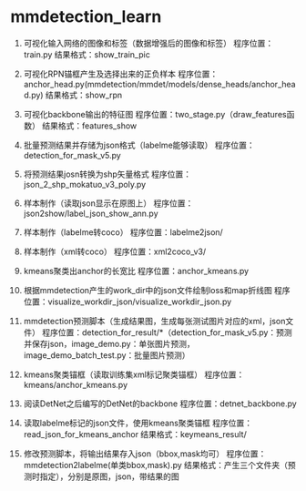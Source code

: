 # mmdetection_learn
1. 可视化输入网络的图像和标签（数据增强后的图像和标签）
程序位置：train.py
结果格式：show_train_pic

2. 可视化RPN锚框产生及选择出来的正负样本
程序位置：anchor_head.py(mmdetection/mmdet/models/dense_heads/anchor_head.py)
结果格式：show_rpn

3. 可视化backbone输出的特征图
程序位置：two_stage.py（draw_features函数）
结果格式：features_show

4. 批量预测结果并存储为json格式（labelme能够读取）
程序位置：detection_for_mask_v5.py

5. 将预测结果josn转换为shp矢量格式
程序位置：json_2_shp_mokatuo_v3_poly.py

6. 样本制作（读取json显示在原图上）
程序位置：json2show/label_json_show_ann.py

7. 样本制作（labelme转coco）
程序位置：labelme2json/

8. 样本制作（xml转coco）
程序位置：xml2coco_v3/

9. kmeans聚类出anchor的长宽比
程序位置：anchor_kmeans.py

10. 根据mmdetection产生的work_dir中的json文件绘制loss和map折线图
程序位置：visualize_workdir_json/visualize_workdir_json.py

11. mmdetection预测脚本（生成结果图，生成每张测试图片对应的xml，json文件）
程序位置：detection_for_result/*（detection_for_mask_v5.py：预测并保存json，image_demo.py：单张图片预测，  image_demo_batch_test.py：批量图片预测）

12. kmeans聚类锚框（读取训练集xml标记聚类锚框）
程序位置：kmeans/anchor_kmeans.py

13. 阅读DetNet之后编写的DetNet的backbone
程序位置：detnet_backbone.py

14. 读取labelme标记的json文件，使用kmeans聚类锚框
程序位置：read_json_for_kmeans_anchor
结果格式：keymeans_result/

15. 修改预测脚本，将输出结果存入json（bbox,mask均可）
程序位置：mmdetection2labelme(单类bbox,mask).py
结果格式：产生三个文件夹（预测时指定），分别是原图，json，带结果的图
